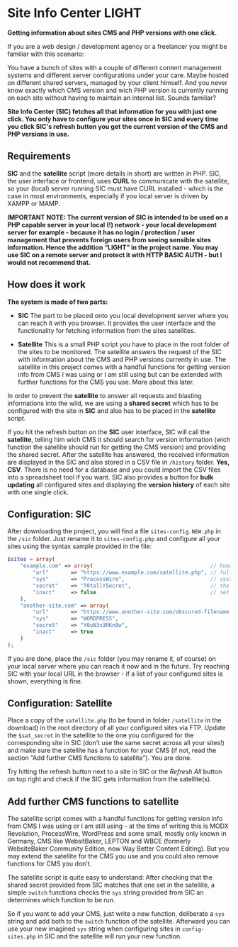 # Site Info Center LIGHT
**Getting information about sites CMS and PHP versions with one click.**

If you are a web design / development agency or a freelancer you might be familiar with this scenario: 

You have a bunch of sites with a couple of different content management systems and different server configurations under your care. Maybe hosted on different shared servers, managed by your client himself. And you never know exactly which CMS version and wich PHP version is currently running on each site without having to maintain an internal list. Sounds familiar?

**Site Info Center (SIC) fetches all that information for you with just one click. You only have to configure your sites once in SIC and every time you click SIC's refresh button you get the current version of the CMS and PHP versions in use.**

## Requirements
**SIC** and the **satellite** script (more details in short) are written in PHP.  SIC, the user interface or frontend, uses **CURL** to communicate with the satellite, so your (local) server running SIC must have CURL installed - which is the case in most environments, especially if you local server is driven by XAMPP or MAMP.

**IMPORTANT NOTE: The current version of SIC is intended to be used on a PHP capable server in your local (!) network - your local development server for example - because it has no login / protection / user management that prevents foreign users from seeing sensible sites information. Hence the addition “LIGHT” in the project name. You may use SIC on a remote server and protect it with HTTP BASIC AUTH - but I would not recommend that.**

## How  does it work
**The system is made of two parts:**

* **SIC** The part to be placed onto you local development server where you can reach it with you browser. It provides the user interface and the functionality for fetching information from the sites satellites.

* **Satellite** This is a small PHP script you have to place in the root folder of the sites to be monitored. The satellite answers the request of the SIC with information about the CMS and PHP versions currently in use. The satellite in this project comes with a handful functions for getting version info from CMS I was using or I am still using but can be extended with further functions for the CMS you use. More about this later.

In order to prevent the **satellite** to answer all requests and blasting informations into the wild, we are using a **shared secret** which has to be configured with the site in **SIC** and also has to be placed in the **satellite** script.

If you hit the refresh button on the **SIC** user interface, SIC will call the **satellite**, telling him wich CMS it should search for version information (wich function the satellite should run for getting the CMS version) and providing the shared secret. After the satellite has answered, the received information are displayed in the SIC and also stored in a CSV file in `/history` folder. **Yes, CSV**. There is no need for a database and you could import the CSV files into a spreadsheet tool if you want. SIC also provides a button for **bulk updating** all configured sites and displaying the **version history** of each site with one single click.

## Configuration: SIC
After downloading the project, you will find a file `sites-config.NEW.php` in the `/sic` folder. Just rename it to `sites-config.php` and configure all your sites using the syntax sample provided in the file:

```php
$sites = array( 
    "example.com" => array(                                     // human readable title of the site to monitor
        "url"       => "https://www.example.com/satellite.php", // full URL of the satellite script
        "sys"       => "ProcessWire",                           // system identifier, the satellite has a function for
        "secret"    => "T0tallY5ecret",                         // the shared secret of the site, HAVE TO match the one in the satellite
        "inact"     => false                                    // set to "true" if the site should not longer monitored but you want access to the history
    ),
    "another-site.com" => array(                                     
        "url"       => "https://www.another-site.com/obscured-filename.php", 
        "sys"       => "WORDPRESS",                                  
        "secret"    => "Y0uN3v3RKn0w",                         
        "inact"     => true                                    
    )
);  

```

If you are done, place the `/sic` folder (you may rename it, of course) on your local server where you can reach it now and in the future. Try reaching SIC with your local URL in the browser - if a list of your configured sites is shown, everything is fine.

## Configuration: Satellite 
Place a copy of the `satellite.php` (to be found in folder `/satellite` in the download) in the root directory of all your configured sites via FTP.  Update the `$sat_secret` in the satellite to the one you configured for the corresponding site in SIC (don’t use the same secret across all your sites!) and make sure the satellite has a function for your CMS (if not, read the section “Add further CMS functions to satellite”).  You are done.

Try hitting the refresh button next to a site in SIC or the _Refresh All_ button on top right and check if the SIC gets information from the satellite(s).

## Add further CMS functions to satellite
The satellite script comes with a handful functions for getting version info from CMS I was using or I am still using  - at the time of writing this is MODX Revolution, ProcessWire, WordPress and some small, mostly only known in Germany, CMS like WebsitBaker, LEPTON and WBCE (formerly WebsiteBaker Community Edition, now Way Better Content Editing). But you may extend the satellite for the CMS you use and you could also remove functions for CMS you don’t.

The satellite script is quite easy to understand: After checking that the shared secret provided from SIC matches that one set in the satellite, a simple `switch` functions checks the `sys` string provided from SIC an determines which function to be run.

So if you want to add your CMS, just write a new function, deliberate a `sys` string and add both to the `switch` function of the satellite. Afterward you can use your new imagined `sys` string when configuring sites in `config-sites.php` in SIC and the satellite will run your new function.

